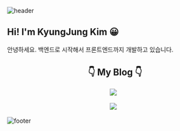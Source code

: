 ![header](https://capsule-render.vercel.app/api?type=waving&color=timeAuto&height=100&section=header)

<h2>Hi! I'm KyungJung Kim 😀</h2>

안녕하세요. 백엔드로 시작해서 프론트엔드까지 개발하고 있습니다.

<h2 align="center">👇 My Blog 👇 </h2>
<p align="center">
    <a href="[https://97kim.github.io](https://velog.io/@rudwnd33)"><img src="https://img.shields.io/badge/이사 전 블로그-20c997?style=plastic&logoColor=white"/></a> &nbsp
</p>

<p align="center">
    <a href="https://97kim.github.io"><img src="https://img.shields.io/badge/이사 후 블로그-20c997?style=plastic&logoColor=white"/></a> &nbsp
</p>

![footer](https://capsule-render.vercel.app/api?type=waving&color=timeAuto&height=100&section=footer)

